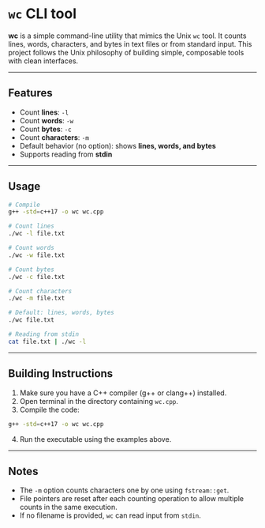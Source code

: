 # `wc` CLI tool

**wc** is a simple command-line utility that mimics the Unix `wc` tool. It counts lines, words, characters, and bytes in text files or from standard input. This project follows the Unix philosophy of building simple, composable tools with clean interfaces.

---

## Features

* Count **lines**: `-l`
* Count **words**: `-w`
* Count **bytes**: `-c`
* Count **characters**: `-m`
* Default behavior (no option): shows **lines, words, and bytes**
* Supports reading from **stdin**

---

## Usage

```bash
# Compile
g++ -std=c++17 -o wc wc.cpp

# Count lines
./wc -l file.txt

# Count words
./wc -w file.txt

# Count bytes
./wc -c file.txt

# Count characters
./wc -m file.txt

# Default: lines, words, bytes
./wc file.txt

# Reading from stdin
cat file.txt | ./wc -l
```

---

## Building Instructions

1. Make sure you have a C++ compiler (g++ or clang++) installed.
2. Open terminal in the directory containing `wc.cpp`.
3. Compile the code:

```bash
g++ -std=c++17 -o wc wc.cpp
```

4. Run the executable using the examples above.

---

## Notes

* The `-m` option counts characters one by one using `fstream::get`.
* File pointers are reset after each counting operation to allow multiple counts in the same execution.
* If no filename is provided, `wc` can read input from `stdin`.
